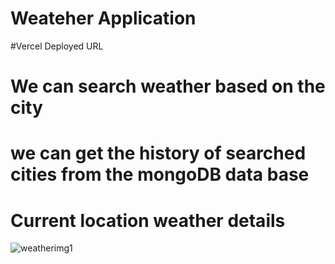 # Weateher Application 
#Vercel Deployed URL 

# We can search weather based on the city
# we can get the history of searched cities from the mongoDB data base
# Current location weather details 


![weatherimg1](https://github.com/Chandru-Ghub/weatherAppClient/assets/133525338/4f442d48-7add-4a33-b37c-eb9acdbef0da)
